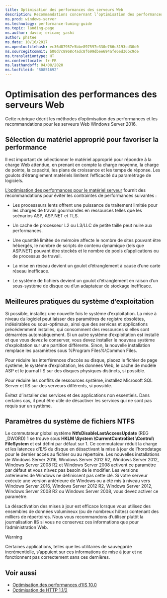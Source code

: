 ```yaml
---
title: Optimisation des performances des serveurs Web
description: Recommandations concernant l’optimisation des performances pour les serveurs Web sur Windows Server 16
ms.prod: windows-server
ms.technology: performance-tuning-guide
ms.topic: landing-page
ms.author: davso; ericam; yashi
author: phstee
ms.date: 10/16/2017
ms.openlocfilehash: ec36d87957e5bbe897597e330e766c3193cd30d0
ms.sourcegitcommit: b00d7c8968c4adc8f699dbee694afe6ed36bc9de
ms.translationtype: HT
ms.contentlocale: fr-FR
ms.lasthandoff: 04/08/2020
ms.locfileid: "80851692"
---
```

# <a name="performance-tuning-web-servers"></a>Optimisation des performances des serveurs Web


Cette rubrique décrit les méthodes d’optimisation des performances et les recommandations pour les serveurs Web Windows Server 2016.


## <a name="selecting-the-proper-hardware-for-performance"></a>Sélection du matériel approprié pour favoriser la performance


Il est important de sélectionner le matériel approprié pour répondre à la charge Web attendue, en prenant en compte la charge moyenne, la charge de pointe, la capacité, les plans de croissance et les temps de réponse. Les goulots d’étranglement matériels limitent l’efficacité du paramétrage de logiciels.

[L’optimisation des performances pour le matériel serveur](../../hardware/index.md) fournit des recommandations pour éviter les contraintes de performances suivantes :

-   Les processeurs lents offrent une puissance de traitement limitée pour les charges de travail gourmandes en ressources telles que les scénarios ASP, ASP.NET et TLS.

-   Un cache de processeur L2 ou L3/LLC de petite taille peut nuire aux performances.

-   Une quantité limitée de mémoire affecte le nombre de sites pouvant être hébergés, le nombre de scripts de contenu dynamique (tels que ASP.NET) pouvant être stockés et le nombre de pools d’applications ou de processus de travail.

-   La mise en réseau devient un goulot d’étranglement à cause d’une carte réseau inefficace.

-   Le système de fichiers devient un goulot d’étranglement en raison d’un sous-système de disque ou d’un adaptateur de stockage inefficace.

## <a name="operating-system-best-practices"></a>Meilleures pratiques du système d’exploitation


Si possible, installez une nouvelle fois le système d’exploitation. La mise à niveau du logiciel peut laisser des paramètres de registre obsolètes, indésirables ou sous-optimaux, ainsi que des services et applications précédemment installés, qui consomment des ressources si elles sont démarrées automatiquement. Si un autre système d’exploitation est installé et que vous devez le conserver, vous devez installer le nouveau système d’exploitation sur une partition différente. Sinon, la nouvelle installation remplace les paramètres sous %Program Files%\\Common Files.

Pour réduire les interférences d’accès au disque, placez le fichier de page système, le système d’exploitation, les données Web, le cache de modèle ASP et le journal IIS sur des disques physiques distincts, si possible.

Pour réduire les conflits de ressources système, installez Microsoft SQL Server et IIS sur des serveurs différents, si possible.

Évitez d’installer des services et des applications non essentiels. Dans certains cas, il peut être utile de désactiver les services qui ne sont pas requis sur un système.

## <a name="ntfs-file-system-settings"></a>Paramètres du système de fichiers NTFS

Le commutateur global système **NtfsDisableLastAccessUpdate** (REG \_DWORD) 1 se trouve sous **HKLM \\System \\CurrentControlSet \\Control\\ FileSystem** et est défini par défaut sur 1. Ce commutateur réduit la charge et les latences d’E/S du disque en désactivant la mise à jour de l’horodatage pour le dernier accès au fichier ou au répertoire. Les nouvelles installations de Windows Server 2016, Windows Server 2012 R2, Windows Server 2012, Windows Server 2008 R2 et Windows Server 2008 activent ce paramètre par défaut et vous n’avez pas besoin de le modifier. Les versions antérieures de Windows ne définissent pas cette clé. Si votre serveur exécute une version antérieure de Windows ou a été mis à niveau vers Windows Server 2016, Windows Server 2012 R2, Windows Server 2012, Windows Server 2008 R2 ou Windows Server 2008, vous devez activer ce paramètre.

La désactivation des mises à jour est efficace lorsque vous utilisez des ensembles de données volumineux (ou de nombreux hôtes) contenant des milliers de répertoires. Nous vous recommandons d’utiliser plutôt la journalisation IIS si vous ne conservez ces informations que pour l’administration Web.

>[!Warning]
> Certaines applications, telles que les utilitaires de sauvegarde incrémentielle, s’appuient sur ces informations de mise à jour et ne fonctionnent pas correctement sans ces dernières.

## <a name="see-also"></a>Voir aussi
- [Optimisation des performances d’IIS 10.0](tuning-iis-10.md)
- [Optimisation de HTTP 1.1/2](http-performance.md)


